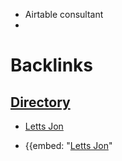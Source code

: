 - Airtable consultant 
- 

# Backlinks
## [Directory](<Directory.md>)
- [Letts Jon](<Letts Jon.md>)

- {{embed: "[Letts Jon](<Letts Jon.md>)"

